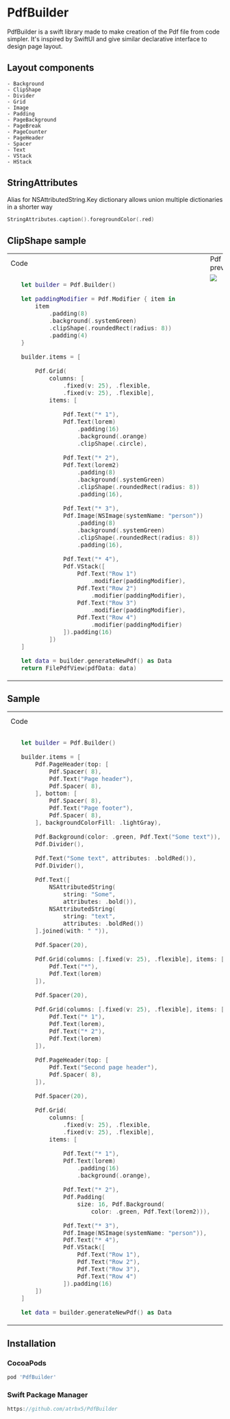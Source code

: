 # PdfBuilder

PdfBuilder is a swift library made to make creation of the Pdf file from code simpler. It's inspired by SwiftUI and give similar declarative interface to design page layout.

## Layout components
    - Background
    - ClipShape
    - Divider
    - Grid
    - Image
    - Padding
    - PageBackground
    - PageBreak
    - PageCounter
    - PageHeader
    - Spacer
    - Text
    - VStack
    - HStack

## StringAttributes
 Alias for NSAttributedString.Key dictionary allows union multiple dictionaries in a shorter way
 ```swift
 StringAttributes.caption().foregroundColor(.red)
 ```

 ## ClipShape sample

<table>
<tr>
     <td width="50%">Code</td>
     <td width="50%">Pdf preview</td>
</tr>
<tr>
<td valign="top" width="50%">

 ```swift
    let builder = Pdf.Builder()

    let paddingModifier = Pdf.Modifier { item in
        item
            .padding(8)
            .background(.systemGreen)
            .clipShape(.roundedRect(radius: 8))
            .padding(4)
    }

    builder.items = [

        Pdf.Grid(
            columns: [
                .fixed(v: 25), .flexible,
                .fixed(v: 25), .flexible],
            items: [

                Pdf.Text("* 1"),
                Pdf.Text(lorem)
                    .padding(16)
                    .background(.orange)
                    .clipShape(.circle),

                Pdf.Text("* 2"),
                Pdf.Text(lorem2)
                    .padding(8)
                    .background(.systemGreen)
                    .clipShape(.roundedRect(radius: 8))
                    .padding(16),

                Pdf.Text("* 3"),
                Pdf.Image(NSImage(systemName: "person"))
                    .padding(8)
                    .background(.systemGreen)
                    .clipShape(.roundedRect(radius: 8))
                    .padding(16),

                Pdf.Text("* 4"),
                Pdf.VStack([
                    Pdf.Text("Row 1")
                        .modifier(paddingModifier),
                    Pdf.Text("Row 2")
                        .modifier(paddingModifier),
                    Pdf.Text("Row 3")
                        .modifier(paddingModifier),
                    Pdf.Text("Row 4")
                        .modifier(paddingModifier)
                ]).padding(16)
            ])
    ]

    let data = builder.generateNewPdf() as Data
    return FilePdfView(pdfData: data)
```
</td>
<td valign="top" width="50%"><img src="./images/Screenshot_2022-01-07_003.png"></td>
</tr>
</table>

 ## Sample

<table>
<tr>
     <td width="50%">Code</td>
     <td width="50%">Pdf preview</td>
</tr>
<tr>
<td valign="top" width="50%">

 ```swift
    let builder = Pdf.Builder()

    builder.items = [
        Pdf.PageHeader(top: [
            Pdf.Spacer( 8),
            Pdf.Text("Page header"),
            Pdf.Spacer( 8),
        ], bottom: [
            Pdf.Spacer( 8),
            Pdf.Text("Page footer"),
            Pdf.Spacer( 8),
        ], backgroundColorFill: .lightGray),

        Pdf.Background(color: .green, Pdf.Text("Some text")),
        Pdf.Divider(),

        Pdf.Text("Some text", attributes: .boldRed()),
        Pdf.Divider(),

        Pdf.Text([
            NSAttributedString(
                string: "Some",
                attributes: .bold()),
            NSAttributedString(
                string: "text",
                attributes: .boldRed())
        ].joined(with: " ")),

        Pdf.Spacer(20),

        Pdf.Grid(columns: [.fixed(v: 25), .flexible], items: [
            Pdf.Text("*"),
            Pdf.Text(lorem)
        ]),

        Pdf.Spacer(20),

        Pdf.Grid(columns: [.fixed(v: 25), .flexible], items: [
            Pdf.Text("* 1"),
            Pdf.Text(lorem),
            Pdf.Text("* 2"),
            Pdf.Text(lorem)
        ]),

        Pdf.PageHeader(top: [
            Pdf.Text("Second page header"),
            Pdf.Spacer( 8),
        ]),

        Pdf.Spacer(20),

        Pdf.Grid(
            columns: [
                .fixed(v: 25), .flexible,
                .fixed(v: 25), .flexible],
            items: [

                Pdf.Text("* 1"),
                Pdf.Text(lorem)
                    .padding(16)
                    .background(.orange),

                Pdf.Text("* 2"),
                Pdf.Padding(
                    size: 16, Pdf.Background(
                        color: .green, Pdf.Text(lorem2))),

                Pdf.Text("* 3"),
                Pdf.Image(NSImage(systemName: "person")),
                Pdf.Text("* 4"),
                Pdf.VStack([
                    Pdf.Text("Row 1"),
                    Pdf.Text("Row 2"),
                    Pdf.Text("Row 3"),
                    Pdf.Text("Row 4")
                ]).padding(16)
        ])
    ]

    let data = builder.generateNewPdf() as Data
```

</td>
<td valign="top" width="50%"><img src="./images/Screenshot_2022-01-04_002.png"></td>
</tr>
</table>

## Installation
### CocoaPods
```ruby
pod 'PdfBuilder'
```

### Swift Package Manager
```swift
https://github.com/atrbx5/PdfBuilder
```
